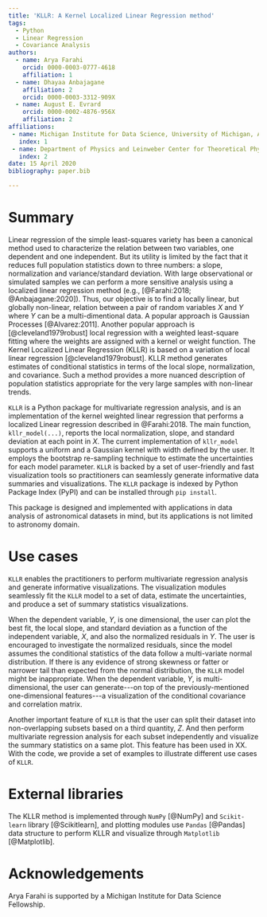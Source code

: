 ```yaml
---
title: 'KLLR: A Kernel Localized Linear Regression method'
tags:
  - Python
  - Linear Regression
  - Covariance Analysis
authors:
  - name: Arya Farahi
    orcid: 0000-0003-0777-4618
    affiliation: 1
  - name: Dhayaa Anbajagane
    affiliation: 2
    orcid: 0000-0003-3312-909X
  - name: August E. Evrard
    orcid: 0000-0002-4876-956X
    affiliation: 2
affiliations:
 - name: Michigan Institute for Data Science, University of Michigan, Ann Arbor, MI 48109, USA
   index: 1
 - name: Department of Physics and Leinweber Center for Theoretical Physics, University of Michigan, Ann Arbor, MI 48109, USA
   index: 2
date: 15 April 2020
bibliography: paper.bib

---
```


# Summary

Linear regression of the simple least-squares variety has been a canonical method used
to characterize the relation between two variables, one dependent and one independent.
But its utility is limited by the fact that it reduces full population statistics down
to three numbers: a slope, normalization and variance/standard deviation. With large
observational or simulated samples we can perform a more sensitive analysis using a localized
linear regression method (e.g., [@Farahi:2018; @Anbajagane:2020]). Thus, our objective is to find
a locally linear, but globally non-linear, relation between a pair of random variables $X$
and $Y$ where $Y$ can be a multi-dimentional data. A popular approach is Gaussian Processes
[@Alvarez:2011]. Another popular approach is [@cleveland1979robust] local regression with
a weighted least-square fitting where the weights are assigned with a kernel or weight function.
The Kernel Localized Linear Regression (KLLR) is based on a variation of local linear regression
[@cleveland1979robust]. KLLR method generates estimates of conditional statistics in terms of
the local slope, normalization, and covariance. Such a method provides a more nuanced
description of population statistics appropriate for the very large samples with non-linear
trends.

`KLLR` is a Python package for multivariate regression analysis, and is an implementation
of the kernel weighted linear regression that performs a localized Linear regression
described in @Farahi:2018. The main function, `kllr_model(...)`, reports the local normalization,
slope, and standard deviation at each point in $X$. The current implementation of `kllr_model`
supports a uniform and a Gaussian kernel with width defined by the user. It employs the bootstrap
re-sampling technique to estimate the uncertainties for each model parameter. `KLLR` is backed
by a set of user-friendly and fast visualization tools so practitioners can seamlessly generate
informative data summaries and visualizations. The `KLLR` package is indexed by Python Package
Index (PyPI) and can be installed through `pip install`.

This package is designed and implemented with applications in data analysis of astronomical
datasets in mind, but its applications is not limited to astronomy domain.  


# Use cases

`KLLR` enables the practitioners to perform multivariate regression analysis and generate
informative visualizations. The visualization modules seamlessly fit the `KLLR` model to a set
of data, estimate the uncertainties, and produce a set of summary statistics visualizations.

When the dependent variable, $Y$, is one dimensional, the user can plot the best fit, the local
slope, and standard deviation as a function of the independent variable, $X$, and also the normalized
residuals in $Y$. The user is encouraged to investigate the normalized residuals, since the model assumes the
conditional statistics of the data follow a multi-variate normal distribution. If there is any evidence
of strong skewness or fatter or narrower tail than expected from the normal distribution, the `KLLR`
model might be inappropriate. When the dependent variable, $Y$, is multi-dimensional, the user can
generate---on top of the previously-mentioned one-dimensional features---a visualization of the conditional covariance
and correlation matrix.

Another important feature of `KLLR` is that the user can split their dataset into non-overlapping
subsets based on a third quantity, $Z$. And then perform multivariate regression analysis for each
subset independently and visualize the summary statistics on a same plot. This feature has been
used in XX. With the code, we provide a set of examples to illustrate different use cases of `KLLR`.


# External libraries

The KLLR method is implemented through `NumPy` [@NumPy] and `Scikit-learn` library [@Scikitlearn],
and plotting modules use `Pandas` [@Pandas] data structure to perform KLLR
and visualize through `Matplotlib` [@Matplotlib].


# Acknowledgements

Arya Farahi is supported by a Michigan Institute for Data Science Fellowship.
